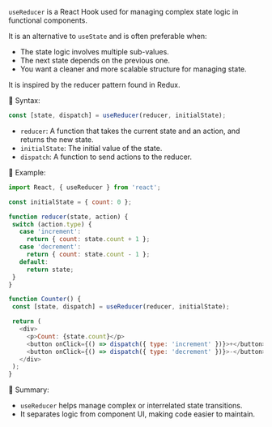 `useReducer` is a React Hook used for managing complex state logic in functional components.

It is an alternative to `useState` and is often preferable when:
- The state logic involves multiple sub-values.
- The next state depends on the previous one.
- You want a cleaner and more scalable structure for managing state.

It is inspired by the reducer pattern found in Redux.

🔹 Syntax:
 ```js
const [state, dispatch] = useReducer(reducer, initialState);
 ```

- `reducer`: A function that takes the current state and an action, and returns the new state.
- `initialState`: The initial value of the state.
- `dispatch`: A function to send actions to the reducer.

🔸 Example:

 ```js
import React, { useReducer } from 'react';

const initialState = { count: 0 };

function reducer(state, action) {
  switch (action.type) {
    case 'increment':
      return { count: state.count + 1 };
    case 'decrement':
      return { count: state.count - 1 };
    default:
      return state;
  }
}

function Counter() {
  const [state, dispatch] = useReducer(reducer, initialState);

  return (
    <div>
      <p>Count: {state.count}</p>
      <button onClick={() => dispatch({ type: 'increment' })}>+</button>
      <button onClick={() => dispatch({ type: 'decrement' })}>-</button>
    </div>
  );
}
 ```

📝 Summary:
- `useReducer` helps manage complex or interrelated state transitions.
- It separates logic from component UI, making code easier to maintain.
